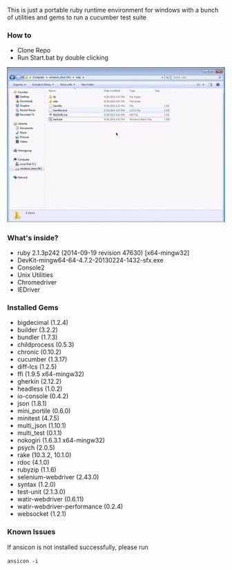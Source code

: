 This is just a portable ruby runtime environment for windows  with a bunch of utilities and gems to run a cucumber test suite

### How to

- Clone Repo
- Run Start.bat by double clicking

![](howto.gif)

### What's inside?

- ruby 2.1.3p242 (2014-09-19 revision 47630) [x64-mingw32]
- DevKit-mingw64-64-4.7.2-20130224-1432-sfx.exe
- Console2
- Unix Utilities
- Chromedriver
- IEDriver

### Installed Gems
- bigdecimal (1.2.4)
- builder (3.2.2)
- bundler (1.7.3)
- childprocess (0.5.3)
- chronic (0.10.2)
- cucumber (1.3.17)
- diff-lcs (1.2.5)
- ffi (1.9.5 x64-mingw32)
- gherkin (2.12.2)
- headless (1.0.2)
- io-console (0.4.2)
- json (1.8.1)
- mini_portile (0.6.0)
- minitest (4.7.5)
- multi_json (1.10.1)
- multi_test (0.1.1)
- nokogiri (1.6.3.1 x64-mingw32)
- psych (2.0.5)
- rake (10.3.2, 10.1.0)
- rdoc (4.1.0)
- rubyzip (1.1.6)
- selenium-webdriver (2.43.0)
- syntax (1.2.0)
- test-unit (2.1.3.0)
- watir-webdriver (0.6.11)
- watir-webdriver-performance (0.2.4)
- websocket (1.2.1)

### Known Issues
If ansicon is not installed successfully, please run

`ansicon -i`

